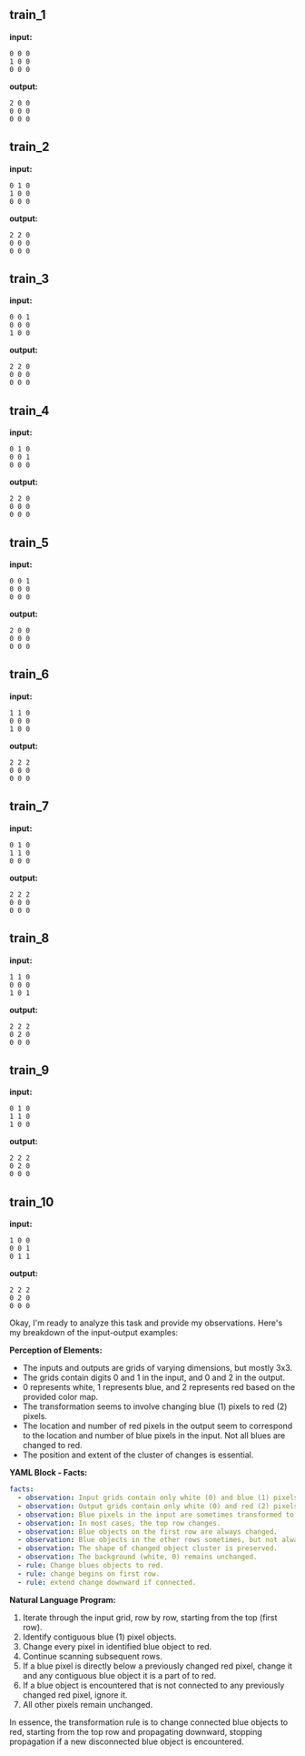 
## train_1

**input:**
```
0 0 0
1 0 0
0 0 0
```


**output:**
```
2 0 0
0 0 0
0 0 0
```


## train_2

**input:**
```
0 1 0
1 0 0
0 0 0
```


**output:**
```
2 2 0
0 0 0
0 0 0
```


## train_3

**input:**
```
0 0 1
0 0 0
1 0 0
```


**output:**
```
2 2 0
0 0 0
0 0 0
```


## train_4

**input:**
```
0 1 0
0 0 1
0 0 0
```


**output:**
```
2 2 0
0 0 0
0 0 0
```


## train_5

**input:**
```
0 0 1
0 0 0
0 0 0
```


**output:**
```
2 0 0
0 0 0
0 0 0
```


## train_6

**input:**
```
1 1 0
0 0 0
1 0 0
```


**output:**
```
2 2 2
0 0 0
0 0 0
```


## train_7

**input:**
```
0 1 0
1 1 0
0 0 0
```


**output:**
```
2 2 2
0 0 0
0 0 0
```


## train_8

**input:**
```
1 1 0
0 0 0
1 0 1
```


**output:**
```
2 2 2
0 2 0
0 0 0
```


## train_9

**input:**
```
0 1 0
1 1 0
1 0 0
```


**output:**
```
2 2 2
0 2 0
0 0 0
```


## train_10

**input:**
```
1 0 0
0 0 1
0 1 1
```


**output:**
```
2 2 2
0 2 0
0 0 0
```

Okay, I'm ready to analyze this task and provide my observations. Here's my breakdown of the input-output examples:

**Perception of Elements:**

*   The inputs and outputs are grids of varying dimensions, but mostly 3x3.
*   The grids contain digits 0 and 1 in the input, and 0 and 2 in the output.
*   0 represents white, 1 represents blue, and 2 represents red based on the provided color map.
*   The transformation seems to involve changing blue (1) pixels to red (2) pixels.
*   The location and number of red pixels in the output seem to correspond to the location and number of blue pixels in the input. Not all blues are changed to red.
*   The position and extent of the cluster of changes is essential.

**YAML Block - Facts:**


```yaml
facts:
  - observation: Input grids contain only white (0) and blue (1) pixels.
  - observation: Output grids contain only white (0) and red (2) pixels.
  - observation: Blue pixels in the input are sometimes transformed to red pixels in the output.
  - observation: In most cases, the top row changes.
  - observation: Blue objects on the first row are always changed.
  - observation: Blue objects in the other rows sometimes, but not always change.
  - observation: The shape of changed object cluster is preserved.
  - observation: The background (white, 0) remains unchanged.
  - rule: Change blues objects to red.
  - rule: change begins on first row.
  - rule: extend change downward if connected.
```


**Natural Language Program:**

1.  Iterate through the input grid, row by row, starting from the top (first row).
2.  Identify contiguous blue (1) pixel objects.
3.  Change every pixel in identified blue object to red.
4.  Continue scanning subsequent rows.
5.  If a blue pixel is directly below a previously changed red pixel, change it and any contiguous blue object it is a part of to red.
6.   If a blue object is encountered that is not connected to any previously changed red pixel, ignore it.
7.  All other pixels remain unchanged.

In essence, the transformation rule is to change connected blue objects to red, starting from the top row and propagating downward, stopping propagation if a new disconnected blue object is encountered.

